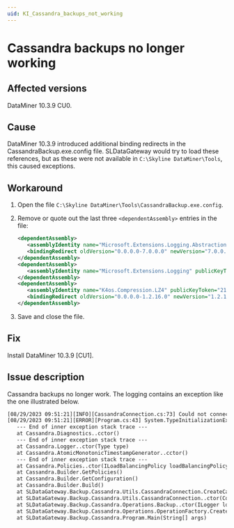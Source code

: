 ```yaml
---
uid: KI_Cassandra_backups_not_working
---
```


# Cassandra backups no longer working

## Affected versions

DataMiner 10.3.9 CU0.

## Cause

DataMiner 10.3.9 introduced additional binding redirects in the CassandraBackup.exe.config file. SLDataGateway would try to load these references, but as these were not available in `C:\Skyline DataMiner\Tools`, this caused exceptions.

## Workaround

1. Open the file `C:\Skyline DataMiner\Tools\CassandraBackup.exe.config`.

1. Remove or quote out the last three `<dependentAssembly>` entries in the file:

   ```xml
   <dependentAssembly>
      <assemblyIdentity name="Microsoft.Extensions.Logging.Abstractions" publicKeyToken="adb9793829ddae60" culture="neutral" />
      <bindingRedirect oldVersion="0.0.0.0-7.0.0.0" newVersion="7.0.0.0" />
   </dependentAssembly>
   <dependentAssembly>
      <assemblyIdentity name="Microsoft.Extensions.Logging" publicKeyToken="adb9793829ddae60" culture="neutral" />
   </dependentAssembly>
   <dependentAssembly>
      <assemblyIdentity name="K4os.Compression.LZ4" publicKeyToken="2186fa9121ef231d" culture="neutral" />
      <bindingRedirect oldVersion="0.0.0.0-1.2.16.0" newVersion="1.2.16.0" />
   </dependentAssembly>
   ```

1. Save and close the file.

## Fix

Install DataMiner 10.3.9 [CU1].

## Issue description

Cassandra backups no longer work. The logging contains an exception like the one illustrated below.

```txt
[08/29/2023 09:51:21][INFO][CassandraConnection.cs:73] Could not connect to Cassandra: The type initializer for 'Cassandra.AtomicMonotonicTimestampGenerator' threw an exception.
[08/29/2023 09:51:21][ERROR][Program.cs:43] System.TypeInitializationException: The type initializer for 'Cassandra.AtomicMonotonicTimestampGenerator' threw an exception. ---> System.TypeInitializationException: The type initializer for 'Cassandra.Diagnostics' threw an exception. ---> System.IO.FileLoadException: Could not load file or assembly 'Microsoft.Extensions.Logging, Version=7.0.0.0, Culture=neutral, PublicKeyToken=adb9793829ddae60' or one of its dependencies. The located assembly's manifest definition does not match the assembly reference. (Exception from HRESULT: 0x80131040) ---> System.IO.FileLoadException: Could not load file or assembly 'Microsoft.Extensions.Logging, Version=1.0.0.0, Culture=neutral, PublicKeyToken=adb9793829ddae60' or one of its dependencies. The located assembly's manifest definition does not match the assembly reference. (Exception from HRESULT: 0x80131040)
   --- End of inner exception stack trace ---
   at Cassandra.Diagnostics..cctor()
   --- End of inner exception stack trace ---
   at Cassandra.Logger..ctor(Type type)
   at Cassandra.AtomicMonotonicTimestampGenerator..cctor()
   --- End of inner exception stack trace ---
   at Cassandra.Policies..ctor(ILoadBalancingPolicy loadBalancingPolicy, IReconnectionPolicy reconnectionPolicy, IRetryPolicy retryPolicy, ISpeculativeExecutionPolicy speculativeExecutionPolicy, ITimestampGenerator timestampGenerator)
   at Cassandra.Builder.GetPolicies()
   at Cassandra.Builder.GetConfiguration()
   at Cassandra.Builder.Build()
   at SLDataGateway.Backup.Cassandra.Utils.CassandraConnection.CreateCassandraConnection()
   at SLDataGateway.Backup.Cassandra.Utils.CassandraConnection..ctor(ConfigurationManager configurationManager, ILogger logger)
   at SLDataGateway.Backup.Cassandra.Operations.Backup..ctor(ILogger logger, ProgramOptions options, Nodetool nodetool, IPackageFactory packageFactory, CassandraConfig cassandraConfig, ConfigurationManager configurationManager)
   at SLDataGateway.Backup.Cassandra.Operations.OperationFactory.CreateInstance(ProgramOptions options, ILogger logger)
   at SLDataGateway.Backup.Cassandra.Program.Main(String[] args)
```
